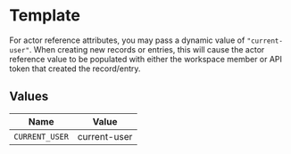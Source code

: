 # Template

For actor reference attributes, you may pass a dynamic value of `"current-user"`. When creating new records or entries, this will cause the actor reference value to be populated with either the workspace member or API token that created the record/entry.


## Values

| Name           | Value          |
| -------------- | -------------- |
| `CURRENT_USER` | current-user   |